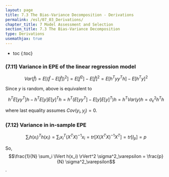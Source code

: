 ```yaml
---
layout: page
title: 7.3 The Bias-Variance Decomposition - Derivations
permalink: /esl/07_03_Derivations/
chapter_title: 7 Model Assessment and Selection
section_title: 7.3 The Bias-Variance Decomposition
type: Derivations
usemathjax: true
---
```


* toc
{:toc}

### (7.11) Variance in EPE of the linear regression model

$$
Var(\hat{f}) 
= E[(\hat{f} - E[\hat{f}])^2] 
= E[\hat{f}^2] - E[\hat{f}]^2
= E[h^Ty y^Th] - E[h^Ty]^2
$$

Since $y$ is random, above is equivalent to

$$
h^T E[yy^T] h - h^T E[y]E[y]^T h
= h^T (E[yy^T] - E[y]E[y]^T) h
= h^T Var(y) h
= \sigma^2_\varepsilon h^T h 
$$

where last equality assumes $Cov(y_i,y_j) = 0$.

### (7.12) Variance in in-sample EPE

$$\sum_i h(x_i)^T h(x_i) = \sum_i x^T_i (X^TX)^{-1} x_i = tr[X(X^TX)^{-1}X^T] = tr[I_p] = p$$

So, $$\frac{1}{N} \sum_i \lVert h(x_i) \rVert^2 \sigma^2_\varepsilon = \frac{p}{N} \sigma^2_\varepsilon$$.